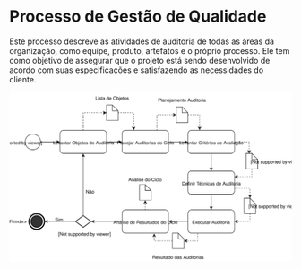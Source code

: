 # Processo de Gestão de Qualidade

Este processo descreve as atividades de auditoria de todas as áreas da organização, como equipe, produto, artefatos e o próprio processo. Ele tem como objetivo de assegurar que o projeto está sendo desenvolvido de acordo com suas especificações e satisfazendo as necessidades do cliente.

![Figura 1: Processo de Gest&#xE3;o de Qualidade. Fonte: Time.](.gitbook/assets/gqa.svg)

## 

